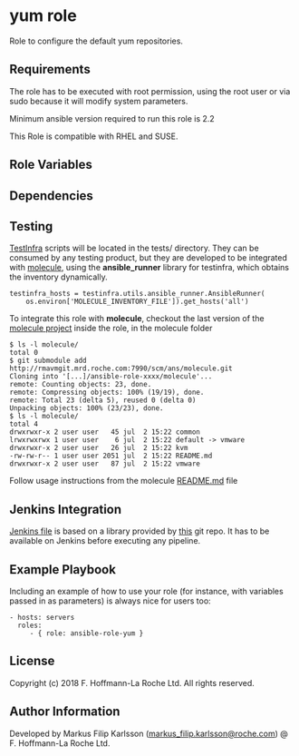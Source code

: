 yum role
=========

Role to configure the default yum repositories.

Requirements
------------

The role has to be executed with root permission, using the root user or via sudo because it will modify system parameters.

Minimum ansible version required to run this role is 2.2

This Role is compatible with RHEL and SUSE.


Role Variables
--------------



Dependencies
------------

Testing
--------
[TestInfra](https://testinfra.readthedocs.io/en/latest/) scripts will be located in the tests/ directory. They can be consumed by any testing product, but they are developed to be integrated with [molecule](http://molecule.readthedocs.io/en/latest/), using the **ansible_runner** library for testinfra, which obtains the inventory dynamically.
```
testinfra_hosts = testinfra.utils.ansible_runner.AnsibleRunner(
    os.environ['MOLECULE_INVENTORY_FILE']).get_hosts('all')
```

To integrate this role with **molecule**, checkout the last version of the [molecule project](http://rmavmgit.mrd.roche.com:7990/scm/ans/molecule.git) inside the role, in the molecule folder
```
$ ls -l molecule/
total 0
$ git submodule add http://rmavmgit.mrd.roche.com:7990/scm/ans/molecule.git
Cloning into '[...]/ansible-role-xxxx/molecule'...
remote: Counting objects: 23, done.
remote: Compressing objects: 100% (19/19), done.
remote: Total 23 (delta 5), reused 0 (delta 0)
Unpacking objects: 100% (23/23), done.
$ ls -l molecule/
total 4
drwxrwxr-x 2 user user   45 jul  2 15:22 common
lrwxrwxrwx 1 user user    6 jul  2 15:22 default -> vmware
drwxrwxr-x 2 user user   26 jul  2 15:22 kvm
-rw-rw-r-- 1 user user 2051 jul  2 15:22 README.md
drwxrwxr-x 2 user user   87 jul  2 15:22 vmware

```
Follow usage instructions from the molecule [README.md](http://rmavmgit.mrd.roche.com:7990/projects/ANS/repos/molecule/browse/README.md) file

Jenkins Integration
----------------
[Jenkins file](Jenkinsfile) is based on a library provided by [this](http://rmavmgit.mrd.roche.com:7990/projects/ANS/repos/jenkinsfile-lib/browse) git repo. It has to be available on Jenkins before executing any pipeline.

Example Playbook
----------------

Including an example of how to use your role (for instance, with variables passed in as parameters) is always nice for users too:

    - hosts: servers
      roles:
         - { role: ansible-role-yum }

License
-------

Copyright (c) 2018 F. Hoffmann-La Roche Ltd. All rights reserved.

Author Information
------------------

Developed by Markus Filip Karlsson (markus_filip.karlsson@roche.com) @ F. Hoffmann-La Roche Ltd.
